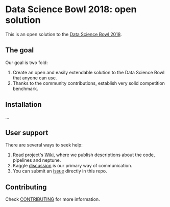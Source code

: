 # Data Science Bowl 2018: open solution

This is an open solution to the [Data Science Bowl 2018](https://datasciencebowl.com).

## The goal
Our goal is two fold:
1) Create an open and easily extendable solution to the Data Science Bowl that anyone can use.
2) Thanks to the community contributions, establish very solid competition benchmark.

## Installation
...

## User support
There are several ways to seek help:
1. Read project's [Wiki](https://github.com/neptune-ml/data-science-bowl-2018/wiki), where we publish descriptions about the code, pipelines and neptune.
2. Kaggle [discussion](https://www.kaggle.com) is our primary way of communication.
3. You can submit an [issue](https://github.com/neptune-ml/data-science-bowl-2018/issues) directly in this repo.

## Contributing
Check [CONTRIBUTING](CONTRIBUTING.md) for more information.
